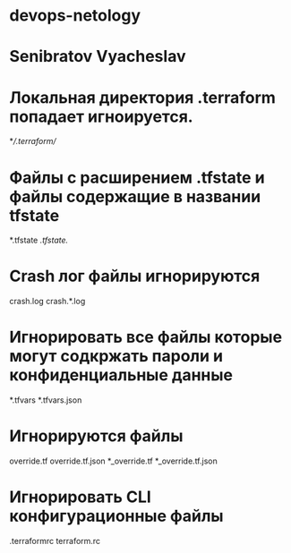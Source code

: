 # devops-netology
# Senibratov Vyacheslav

# Локальная  директория .terraform попадает  игноируется.
**/.terraform/*

# Файлы с расширением .tfstate  и файлы содержащие в названии tfstate
*.tfstate
*.tfstate.*

# Crash лог файлы игнорируются
crash.log
crash.*.log

# Игнорировать все файлы которые могут содкржать пароли и конфиденциальные данные
*.tfvars
*.tfvars.json

# Игнорируются файлы
override.tf
override.tf.json
*_override.tf
*_override.tf.json

# Игнорировать CLI конфигурационные файлы
.terraformrc
terraform.rc